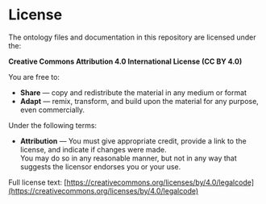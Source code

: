# License

The ontology files and documentation in this repository are licensed under the:

**Creative Commons Attribution 4.0 International License (CC BY 4.0)**

You are free to:

- **Share** — copy and redistribute the material in any medium or format
- **Adapt** — remix, transform, and build upon the material for any purpose, even commercially.

Under the following terms:

- **Attribution** — You must give appropriate credit, provide a link to the license, and indicate if changes were made.  
  You may do so in any reasonable manner, but not in any way that suggests the licensor endorses you or your use.

Full license text: [https://creativecommons.org/licenses/by/4.0/legalcode](https://creativecommons.org/licenses/by/4.0/legalcode)
